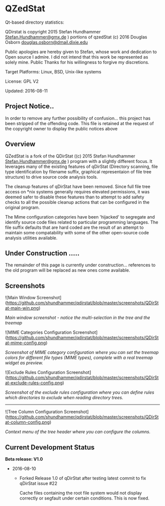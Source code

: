 # QZedStat

Qt-based directory statistics:

   QDirstat is copyright 2015 Stefan Hundhammer <Stefan.Hundhammer@gmx.de> )
   portions of qzedStat (c) 2016 Douglas Osborn <douglas.osborn@dmail.dixie.edu>
   
   Public apologies are hereby given to Stefan, whose work and dedication to Open source I admire.
   I did not intend that this work be represented as solely mine.
   Public Thanks for his willingness to forgive my discretions.

Target Platforms: Linux, BSD, Unix-like systems

License: GPL V2

Updated: 2016-08-11

## Project Notice..

 In order to remove any further possibility of confusion... this project has been stripped of the offending code.
 This file is retained at the request of the copyright owner to display the public notices above
 
 
## Overview

QZedStat is a fork of the QDirStat ((c) 2015 Stefan Hundhammer <Stefan.Hundhammer@gmx.de> ) program
with a slightly different focus. It leverages many of the existing features of qDirStat (Directory scanning,
file type identification by filename suffix, graphical representaion of file tree structure) to drive source 
code analysis tools.

The cleanup features of qDirStat have been removed. Since full file tree access on *nix systems generally
requires elevated permissions, it was deemed safer to disable these features than to attempt to add safety checks
to all the possible cleanup actions that can be configured in the original program.

The Mime configuration categories have been 'hijacked' to segregate and identify source code files related to particular
programming languages. The file suffix defaults that are hard coded are the result of an attempt to maintain
some compatability with some of the other open-source code analysis utilities available.


## Under Construction .....

The remainder of this page is currently under construction... references to the old program will be replaced 
as new ones come available.


## Screenshots

![Main Window Screenshot]
(https://github.com/shundhammer/qdirstat/blob/master/screenshots/QDirStat-main-win.png)

_Main window screenshot - notice the multi-selection in the tree and the treemap_


![MIME Categories Configuration Screenshot]
(https://github.com/shundhammer/qdirstat/blob/master/screenshots/QDirStat-mime-config.png)

_Screenshot of MIME category configuration where you can set the treemap colors
for different file types (MIME types), complete with a real treemap widget as
preview._

![Exclude Rules Configuration Screenshot]
(https://github.com/shundhammer/qdirstat/blob/master/screenshots/QDirStat-exclude-rules-config.png)

_Screenshot of the exclude rules configuration where you can define rules which
directories to exclude when reading directory trees._

-----------------------

![Tree Column Configuration Screenshot]
(https://github.com/shundhammer/qdirstat/blob/master/screenshots/QDirStat-column-config.png)

_Context menu of the tree header where you can configure the columns._


## Current Development Status

**Beta release: V1.0**

- 2016-08-10

  - Forked Release 1.0 of qDirStat after testing latest commit to fix qDirStat issue #22

    Cache files containing the root file system would not display correctly or
    segfault under certain conditions. This is now fixed.
